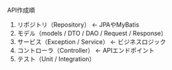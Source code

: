 API作成順
1. リポジトリ（Repository） ← JPAやMyBatis
2. モデル（models / DTO / DAO / Request / Response）
3. サービス（Exception / Service） ← ビジネスロジック
4. コントローラ（Controller） ← APIエンドポイント
5. テスト（Unit / Integration）
